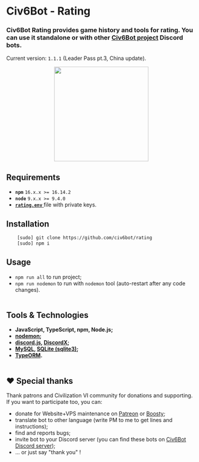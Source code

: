 # Civ6Bot - Rating

### **Civ6Bot Rating** provides game history and tools for rating. You can use it standalone or with other [Civ6Bot project](https://github.com/civ6bot/) Discord bots.
Current version: `1.1.1` (Leader Pass pt.3, China update).
<p align="center">
    <img src="https://cdn.discordapp.com/attachments/1040700041309995108/1066093861639835678/rating.png"  width="250" height="250">
</p>

## <a name="requirements"></a>Requirements
* **`npm`** `16.x.x >= 16.14.2`
* **`node`** `9.x.x >= 9.4.0`
* [**`rating.env`** ](https://github.com/civ6bot/rating/tree/main/docs/env-rating.md) file with private keys.

## <a name="installation"></a>Installation
```bash
    [sudo] git clone https://github.com/civ6bot/rating
    [sudo] npm i
```

## <a name="usage"></a>Usage
* `npm run all` to run project;
* `npm run nodemon` to run with `nodemon` tool (auto-restart after any code changes).
<br/><br/>

## <a name="tools"></a>Tools & Technologies
* **JavaScript, TypeScript, npm, Node.js;**
* **[nodemon](https://www.npmjs.com/package/nodemon);**
* **[discord.js](https://discord.js.org/#/), [DiscordX](https://www.npmjs.com/package/discordx);**
* **[MySQL](https://www.npmjs.com/package/mysql), [SQLite (sqlite3)](https://www.npmjs.com/package/sqlite3);**
* **[TypeORM](https://typeorm.io/).**
<br/><br/>
## ❤️ Special thanks
Thank patrons and Civilization VI community for donations and supporting. If you want to participate too, you can:
- donate for Website+VPS maintenance on [Patreon](https://www.patreon.com/civ6bot) or [Boosty](https://boosty.to/civ6bot);
- translate bot to other language (write PM to me to get lines and instructions);
- find and reports bugs;
- invite bot to your Discord server (you can find these bots on [Civ6Bot Discord server](https://discord.gg/CzCQPjxXTy));
- ... or just say "thank you" !
